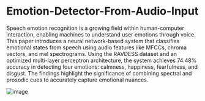 # Emotion-Detector-From-Audio-Input

Speech emotion recognition is a growing field
within human-computer interaction, enabling machines to
understand user emotions through voice. This paper introduces
a neural network-based system that classifies emotional states
from speech using audio features like MFCCs, chroma vectors,
and mel spectrograms. Using the RAVDESS dataset and an
optimized multi-layer perceptron architecture, the system
achieves 74.48% accuracy in detecting four emotions:
calmness, happiness, fearfulness, and disgust. The findings
highlight the significance of combining spectral and prosodic
cues to accurately capture emotional nuances.

![image](https://github.com/user-attachments/assets/479a5633-3a79-4bd4-b090-98882219d061)

